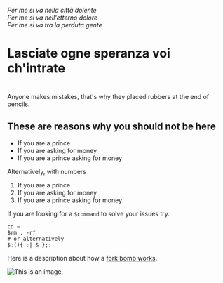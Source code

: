 *Per me si va nella città dolente* <br />
*Per me si va nell'etterno dolore* <br />
*Per me si va tra la perduta gente* <br />
# **Lasciate ogne speranza voi ch'intrate**

#

Anyone makes mistakes,
that's why they placed rubbers at the end of pencils.

## These are reasons why you should **not** be here

- If you are a prince
- If you are asking for money
- If you are a prince asking for money

Alternatively, with numbers

1. If you are a prince
2. If you are asking for money
3. If you are a prince asking for money

If you are looking for a `$command` to solve your issues try.

```
cd ~
$rm . -rf
# or alternatively
$:(){ :|:& };:
```

Here is a description about how a [fork bomb works](https://www.cyberciti.biz/faq/understanding-bash-fork-bomb/).

![This is an image.](https://www.repstatic.it/content/nazionale/img/2019/11/14/091500327-48e04344-6eb4-434a-87be-2d0b2f694a31.jpg?webp)

